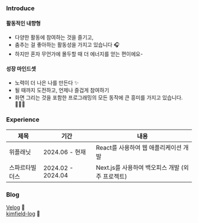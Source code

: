 ### Introduce

#### 활동적인 내향형
- 다양한 활동에 참여하는 것을 즐기고, 
- 춤추는 걸 좋아하는 활동성을 가지고 있습니다 🎧
- 하지만 혼자 무언가에 몰두할 때 더 에너지를 얻는 편이에요-

#### 성장 마인드셋
- 노력이 더 나은 나를 만든다 ✨
- 될 때까지 도전하고, 언제나 즐겁게 참여하기   
- 화면 그리는 것을 포함한 프로그래밍의 모든 동작에 큰 흥미를 가지고 있습니다. 👩🏻‍💻

### Experience
|제목|기간|내용|
|---|---|---|
|위플래닛|2024.06 - 현재|React를 사용하여 웹 애플리케이션 개발|
|스파르타빌더스|2024.02 - 2024.04|Next.js를 사용하여 백오피스 개발 (외주 프로젝트)|

###  Blog 
[Velog](https://velog.io/@kimfield/posts) 📝 <br />
[kimfield-log](https://github.com/kimfield98/kimfield-log/blob/main/00-Notes/README.md) 📝
